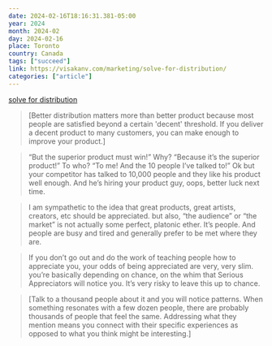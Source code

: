 ```yaml
---
date: 2024-02-16T18:16:31.381-05:00
year: 2024
month: 2024-02
day: 2024-02-16
place: Toronto
country: Canada
tags: ["succeed"]
link: https://visakanv.com/marketing/solve-for-distribution/
categories: ["article"]
---
```

[solve for distribution](https://visakanv.com/marketing/solve-for-distribution/)

> [Better distribution matters more than better product because most people are satisfied beyond a certain 'decent' threshold. If you deliver a decent product to many customers, you can make enough to improve your product.]

> “But the superior product must win!” Why? “Because it’s the superior product!” To who? “To me! And the 10 people I’ve talked to!” Ok but your competitor has talked to 10,000 people and they like his product well enough. And he’s hiring your product guy, oops, better luck next time.

> I am sympathetic to the idea that great products, great artists, creators, etc should be appreciated. but also, “the audience” or “the market” is not actually some perfect, platonic ether. It’s people. And people are busy and tired and generally prefer to be met where they are.

> If you don’t go out and do the work of teaching people how to appreciate you, your odds of being appreciated are very, very slim. you’re basically depending on chance, on the whim that Serious Appreciators will notice you. It’s very risky to leave this up to chance.

> [Talk to a thousand people about it and you will notice patterns. When something resonates with a few dozen people, there are probably thousands of people that feel the same. Addressing what they mention means you connect with their specific experiences as opposed to what you think might be interesting.]
